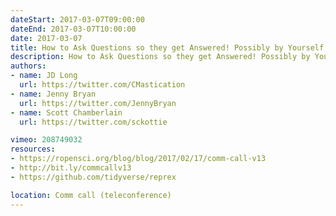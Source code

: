 ```yaml
---
dateStart: 2017-03-07T09:00:00
dateEnd: 2017-03-07T10:00:00
date: 2017-03-07
title: How to Ask Questions so they get Answered! Possibly by Yourself!
description: How to Ask Questions so they get Answered! Possibly by Yourself!
authors:
- name: JD Long
  url: https://twitter.com/CMastication
- name: Jenny Bryan
  url: https://twitter.com/JennyBryan
- name: Scott Chamberlain
  url: https://twitter.com/sckottie

vimeo: 208749032
resources:
- https://ropensci.org/blog/blog/2017/02/17/comm-call-v13
- http://bit.ly/commcallv13
- https://github.com/tidyverse/reprex

location: Comm call (teleconference)
---
```


